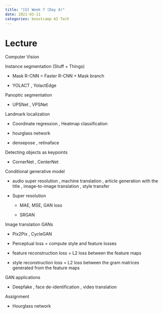 ```yaml
---
title: "[U] Week 7 (Day 4)"
date: 2021-03-11
categories: boostcamp AI Tech
---
```

# Lecture

Computer Vision

Instance segmentation (Stuff + Things)

* Mask R-CNN = Faster R-CNN + Mask branch

* YOLACT , YolactEdge

Panoptic segmentation

* UPSNet , VPSNet

Landmark localization

* Coordinate regression , Heatmap classification

* hourglass network

* densepose , retinaface

Detecting objects as keypoints

* CornerNet , CenterNet

Conditional generative model

* audio super resolution , machine translation , article generation with the title , image-to-image translation , style transfer

* Super resolution

    * MAE, MSE, GAN loss 

    * SRGAN

Image translation GANs

* Pix2Pix , CycleGAN 

* Perceptual loss = compute style and feature losses

* feature reconstruction loss = L2 loss between the feature maps

* style reconstruction loss = L2 loss between the gram matrices generated from the feature maps

GAN applications

* Deepfake , face de-identification , video translation

Assignment

* Hourglass network